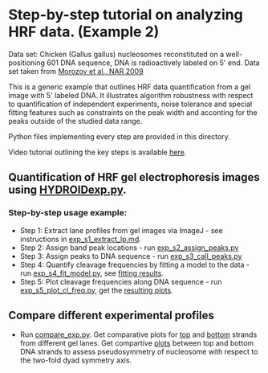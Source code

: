 # Step-by-step tutorial on analyzing HRF data. (Example 2)

Data set: Chicken (Gallus gallus) nucleosomes reconstituted on a well-positioning 601 DNA sequence, DNA is radioactively labeled on 5' end. Data set taken from [Morozov et al., NAR 2009](https://www.ncbi.nlm.nih.gov/pubmed/?term=19509309)

This is a generic example that outlines HRF data quantification from a gel image with 5' labeled DNA. It illustrates algorithm robustness with respect to quantification of independent experiments, noise tolerance and special fitting features such as constraints on the peak width and acconting for the peaks outside of the studied data range.

Python files implementing every step are provided in this directory.

Video tutorial outlining the key steps is available [here](https://www.youtube.com/playlist?list=PL_GHGdsPyn0nVSvrRnyvuvkRCrNBjqeuC).

## Quantification of HRF gel electrophoresis images using [HYDROIDexp.py](../HYDROIDexp.py).
### Step-by-step usage example:
- Step 1: Extract lane profiles from gel images via ImageJ - see instructions in [exp_s1_extract_lp.md](exp_s1_extract_lp.md).
- Step 2: Assign band peak locations - run [exp_s2_assign_peaks.py](exp_s2_assign_peaks.py)
- Step 3: Assign peaks to DNA sequence - run [exp_s3_call_peaks.py](exp_s3_call_peaks.py)
- Step 4: Quantify cleavage frequencies by fitting a model to the data  - run [exp_s4_fit_model.py](exp_s4_fit_model.py), see [fitting results](results/gg_601_BS_a_fitted_intensities.png).
- Step 5: Plot cleavage frequencies along DNA sequence  - run [exp_s5_plot_cl_freq.py](exp_s5_plot_cl_freq.py), get the [resulting plots](results/gg_601_BS_a_cl_freq_profile.png).


## Compare different experimental profiles
-  Run [compare_exp.py](compare_exp.py). Get comparative plots for [top](results/exp_compar_TS.png) and [bottom](results/exp_compar_BS.png) strands from different gel lanes. Get compartive [plots](results/exp_compar_BS_TS.png) between top and bottom DNA strands to assess pseudosymmetry of nucleosome with respect to the two-fold dyad symmetry axis.
